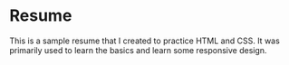 # Resume

This is a sample resume that I created to practice HTML and CSS.  It was primarily used to learn the basics 
and learn some responsive design.
